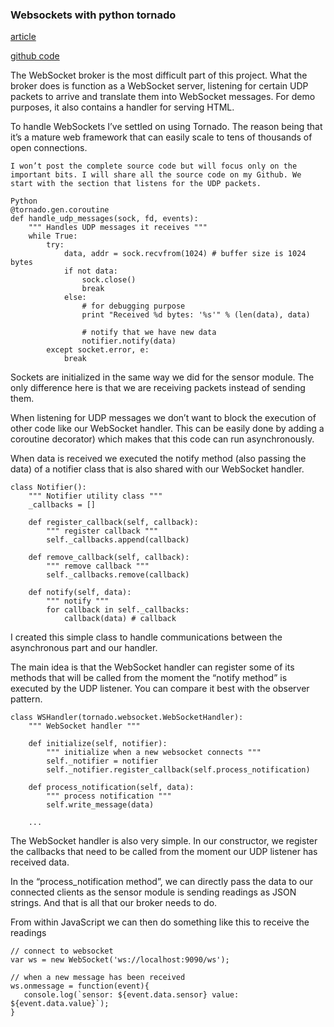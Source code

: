 ### Websockets with python tornado


[article](https://www.simplicity.be/article/transferring-sensor-readings-over-websockets/)

[github code](https://github.com/simplicitylab/electronics-experiments/tree/master/Transfer%20sensor%20readings%20over%20WebSockets/python)

The WebSocket broker is the most difficult part of this project. What the broker does is function as a WebSocket server, listening for certain UDP packets to arrive and translate them into WebSocket messages. For demo purposes, it also contains a handler for serving HTML.

To handle WebSockets I’ve settled on using Tornado. The reason being that it’s a mature web framework that can easily scale to tens of thousands of open connections.


```
I won’t post the complete source code but will focus only on the important bits. I will share all the source code on my Github. We start with the section that listens for the UDP packets.

Python
@tornado.gen.coroutine
def handle_udp_messages(sock, fd, events):
    """ Handles UDP messages it receives """
    while True:
        try:
            data, addr = sock.recvfrom(1024) # buffer size is 1024 bytes
            if not data:
                sock.close()
                break
            else:
                # for debugging purpose
                print "Received %d bytes: '%s'" % (len(data), data)

                # notify that we have new data
                notifier.notify(data)
        except socket.error, e:
            break
```

Sockets are initialized in the same way we did for the sensor module. The only difference here is that we are receiving packets instead of sending them.

When listening for UDP messages we don’t want to block the execution of other code like our WebSocket handler. This can be easily done by adding a coroutine decorator) which makes that this code can run asynchronously.

When data is received we executed the notify method (also passing the data) of a notifier class that is also shared with our WebSocket handler.


```
class Notifier():
    """ Notifier utility class """
    _callbacks = []

    def register_callback(self, callback):
        """ register callback """
        self._callbacks.append(callback)

    def remove_callback(self, callback):
        """ remove callback """
        self._callbacks.remove(callback)

    def notify(self, data):
        """ notify """
        for callback in self._callbacks:
            callback(data) # callback
```

I created this simple class to handle communications between the asynchronous part and our handler.

The main idea is that the WebSocket handler can register some of its methods that will be called from the moment the “notify method” is executed by the UDP listener. You can compare it best with the observer pattern.

```
class WSHandler(tornado.websocket.WebSocketHandler):
    """ WebSocket handler """

    def initialize(self, notifier):
        """ initialize when a new websocket connects """
        self._notifier = notifier
        self._notifier.register_callback(self.process_notification)

    def process_notification(self, data):
        """ process notification """
        self.write_message(data)

    ...
```

The WebSocket handler is also very simple. In our constructor, we register the callbacks that need to be called from the moment our UDP listener has received data.

In the “process_notification method”, we can directly pass the data to our connected clients as the sensor module is sending readings as JSON strings. And that is all that our broker needs to do.

From within JavaScript we can then do something like this to receive the readings

```
// connect to websocket
var ws = new WebSocket('ws://localhost:9090/ws');

// when a new message has been received
ws.onmessage = function(event){
   console.log(`sensor: ${event.data.sensor} value: ${event.data.value}`);
}
```

